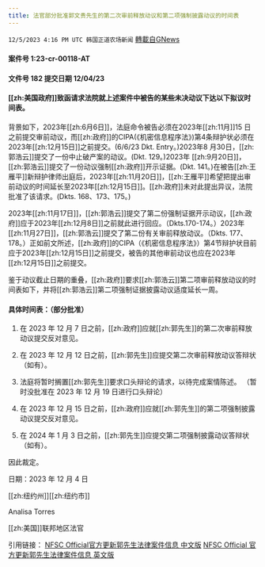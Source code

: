 ```yaml
---
title: 法官部分批准郭文贵先生的第二次审前释放动议和第二项强制披露动议的时间表
---
```

`12/5/2023 4:16 PM UTC 韩国正道农场新闻` [轉載自GNews](https://gnews.org/articles/2074529)

 

#### **案件号 1:23-cr-00118-AT**

#### **文件号 182 提交日期 12/04/23**

  

#### [[zh:美国政府]]致函请求法院就上述案件中被告的某些未决动议下达以下拟议时间表。

  

背景如下，2023年[[zh:6月6日]]，法庭命令被告必须在2023年[[zh:11月]]15 日之前提交审前动议，而[[zh:政府]]的CIPA(《机密信息程序法》)第4条辩护状必须在2023年[[zh:12月15日]]之前提交。(6/6/23 Dkt. Entry。)2023年8 月30日，[[zh:郭浩云]]提交了一份中止破产案的动议。(Dkt. 129。)2023年 [[zh:9月20日]]，[[zh:郭浩云]]提交了一份动议强制[[zh:政府]]开示证据。(Dkt. 141。)在被告[[zh:王雁平]]新辩护律师出庭后，2023年[[zh:11月20日]]，[[zh:王雁平]]希望把提出审前动议的时间延长至2023年[[zh:12月15日]]。[[zh:政府]]未对此提出异议，法院 批准了该请求。(Dkts. 168、173、175。)

  

2023年[[zh:11月17日]]，[[zh:郭浩云]]提交了第二份强制证据开示动议，[[zh:政府]]应于2023年[[zh:12月8日]]之前就此进行回应。（Dkts.170-174。）2023年[[zh:11月27日]]，[[zh:郭浩云]]提交了第二份有关审前释放动议。（Dkts. 177、178。）正如前文所述，[[zh:政府]]的CIPA（《机密信息程序法》）第4节辩护状目前应于2023年[[zh:12月15日]]之前提交，被告的其他审前动议也应在2023年[[zh:12月15日]]之前提交。

  

鉴于动议截止日期的重叠，[[zh:政府]]要求[[zh:郭浩云]]第二项审前释放动议的时间表如下，并将[[zh:郭浩云]]第二项强制证据披露动议适度延长一周。

  

  

#### **具体时间表：（部分批准）**

  

  

1.    在 2023 年 12 月 7 日之前，[[zh:政府]]应就[[zh:郭先生]]的第二次审前释放动议提交反对意见。

  

2.    在 2023 年 12 月 12 日之前，[[zh:郭先生]]应提交第二次审前释放动议答辩状（如有）。

  

3.    法庭将暂时搁置[[zh:郭先生]]要求口头辩论的请求，以待完成案情陈述。 （暂时没批准在   2023 年 12 月 19 日进行口头辩论）

  

4.    在 2023 年 12 月 15 日之前，[[zh:政府]]应就[[zh:郭先生]]的第二项强制披露动议提交反对意见。

  

5.    在 2024 年 1 月 3 日之前，[[zh:郭先生]]应提交第二项强制披露动议答辩状（如有）。

  

因此裁定。

  

日期：2023 年 12 月 4 日

[[zh:纽约州]][[zh:纽约市]]

  

Analisa Torres

[[zh:美国]]联邦地区法官

引用链接：
[NFSC Official官方更新郭先生法律案件信息 中文版](https://nfscofficial.com/wp-content/uploads/2023/12/Case_23_cr_00118_Doc_182_CN.pdf)
[NFSC Official 官方更新郭先生法律案件信息 英文版](https://nfscofficial.com/wp-content/uploads/2023/12/182.pdf)
